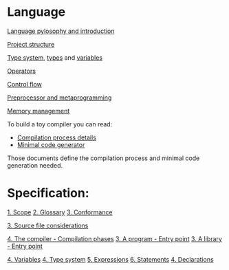 # Language

[Language pylosophy and introduction](language.md)

[Project structure](project-structure.md)

[Type system](type-system.md), [types](types.md) and [variables](variables.md)

[Operators](operators.md)

[Control flow](control-flow.md)

[Preprocessor and metaprogramming](preprocessor-and-metaprogramming.md)

[Memory management](memory-management.md)


To build a toy compiler you can read:
* [Compilation process details](compilation.md)
* [Minimal code generator](minimal-code-generation-set.md)

Those documents define the compilation process and minimal code generation needed.

# Specification:

[1. Scope](scope.md)
[2. Glossary](glossary.md)
[3. Conformance](conformance.md)

[3. Source file considerations](a-source-file.md)
<!--
* 5.2.1 Character sets
* 5.2.1.1 Trigraph sequences
* 5.2.1.2 Multibyte characters
-->
[4. The compiler - Compilation phases](the-compiler.md)
[3. A program - Entry point](a-program.md)
[3. A library - Entry point](a-library.md)

[4. Variables](variables.md)
[4. Type system](type-system.md)
[5. Expressions](expressions.md)
[6. Statements](statements.md)
[4. Declarations](declarations.md)
